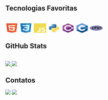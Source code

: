 <section>
  <h2>Tecnologias Favoritas</h2>
  <div style="display: inline_block"><br>
    <img align="center" alt="HTML" height="30" width="40" src="https://raw.githubusercontent.com/devicons/devicon/master/icons/html5/html5-original.svg">
    <img align="center" alt="CSS" height="30" width="40" src="https://raw.githubusercontent.com/devicons/devicon/master/icons/css3/css3-original.svg">
    <img align="center" alt="JavaScript" height="30" width="40" src="https://raw.githubusercontent.com/devicons/devicon/master/icons/javascript/javascript-plain.svg">
    <img align="center" alt="Python" height="30" width="40" src="https://raw.githubusercontent.com/devicons/devicon/master/icons/python/python-original.svg">
    <img align="center" alt="CSharp" height="30" width="40" src="https://raw.githubusercontent.com/devicons/devicon/master/icons/csharp/csharp-original.svg">
    <img align="center" alt="CPlusPlus" height="30" width="40" src="https://raw.githubusercontent.com/devicons/devicon/master/icons/cplusplus/cplusplus-original.svg">
    <img align="center" alt="PHP" height="30" width="40" src="https://raw.githubusercontent.com/devicons/devicon/master/icons/php/php-original.svg">
  </div>
</section>

<section>
  <h2>GitHub Stats</h2>
  <div style="display: inline_block"><br>
    <a href="https://github.com/GustavoSanchesPavani">
      <img loading="lazy" height="180em" src="https://github-readme-stats.vercel.app/api/top-langs/?username=GustavoSanchesPavani&layout=compact&langs_count=7&theme=dracula"/>
      <img loading="lazy" height="180em" src="https://github-readme-stats.vercel.app/api?username=GustavoSanchesPavani&show_icons=true&theme=dracula&include_all_commits=true&count_private=true"/>
    </a>
  </div>
</section>

<section>
  <h2>Contatos</h2>
  <div>
    <a href="mailto:gus257.gu@gmail.com"><img src="https://img.shields.io/badge/-Gmail-%23333?style=for-the-badge&logo=gmail&logoColor=white" target="_blank"></a>
    <a href="https://www.linkedin.com/in/gustavo-sanches-pavani-18bb4a24a/" target="_blank"><img src="https://img.shields.io/badge/-LinkedIn-%230077B5?style=for-the-badge&logo=linkedin&logoColor=white" target="_blank"></a>
  </div>
</section>
